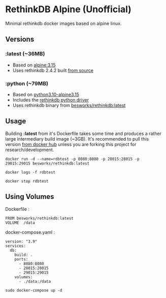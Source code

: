 # RethinkDB Alpine (Unofficial)

Minimal rethinkdb docker images based on alpine linux.

## Versions

### :latest (~36MB)

- Based on [alpine:3.15](https://hub.docker.com/_/alpine)
- Uses rethinkdb 2.4.2 built [from source](https://github.com/rethinkdb/rethinkdb)

### :python (~79MB)

- Based on [python3.10-alpine3.15](https://hub.docker.com/_/python)
- Includes the [rethinkdb python driver](https://rethinkdb.com/docs/install-drivers/python/)
- Uses rethinkdb binary from [besworks/rethinkdb:latest](https://hub.docker.com/layers/208153988/besworks/rethinkdb/latest/images/sha256-06beb4966c6f8c8847d4ae268f1e36822af87038e90fc3bf9d65f693cbcfda9c?context=repo)

## Usage

Building **:latest** from it's Dockerfile takes some time and produces a rather large intermediary build image (~3GB). It's recommended to pull this version [from docker hub](https://hub.docker.com/repository/docker/besworks/rethinkdb) unless you are forking this project for research/development.

```
docker run -d --name=rdbtest -p 8080:8080 -p 28015:28015 -p 29015:29015 besworks/rethinkdb:latest

docker logs -f rdbtest

docker stop rdbtest
```

## Using Volumes

Dockerfile :

```
FROM besworks/rethinkdb:latest
VOLUME  /data
```

docker-compose.yaml :

```
version: "3.9"
services:
  db:
    build: .
    ports:
      - 8080:8080
      - 28015:28015
      - 29015:29015
    volumes:
      - ./data:/data
```

```
sudo docker-compose up -d
```